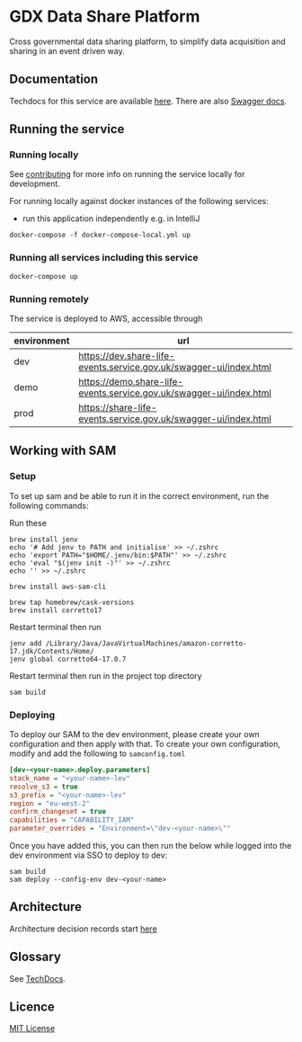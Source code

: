 # GDX Data Share Platform

Cross governmental data sharing platform, to simplify data acquisition and sharing in an event driven way.

## Documentation
Techdocs for this service are available [here](https://alphagov.github.io/di-data-life-events-platform/).
There are also [Swagger docs](https://dev.share-life-events.service.gov.uk/swagger-ui.html).

## Running the service

### Running locally

See [contributing](CONTRIBUTING.md) for more info on running the service locally for development.

For running locally against docker instances of the following services:

- run this application independently e.g. in IntelliJ

`docker-compose -f docker-compose-local.yml up`

### Running all services including this service

`docker-compose up`

### Running remotely

The service is deployed to AWS, accessible through

| environment | url                                                                  |
|-------------|----------------------------------------------------------------------|
| dev         | https://dev.share-life-events.service.gov.uk/swagger-ui/index.html   |
| demo        | https://demo.share-life-events.service.gov.uk/swagger-ui/index.html  |
| prod        | https://share-life-events.service.gov.uk/swagger-ui/index.html       |

## Working with SAM

### Setup
To set up sam and be able to run it in the correct environment, run the following commands:

Run these
```shell
brew install jenv
echo '# Add jenv to PATH and initialise' >> ~/.zshrc
echo 'export PATH="$HOME/.jenv/bin:$PATH"' >> ~/.zshrc
echo 'eval "$(jenv init -)"' >> ~/.zshrc
echo '' >> ~/.zshrc

brew install aws-sam-cli

brew tap homebrew/cask-versions
brew install corretto17
```
Restart terminal then run
```shell
jenv add /Library/Java/JavaVirtualMachines/amazon-corretto-17.jdk/Contents/Home/
jenv global corretto64-17.0.7
```
Restart terminal then run in the project top directory
```shell
sam build
```

### Deploying

To deploy our SAM to the dev environment, please create your own configuration and then apply with that. To create your own configuration, modify and add the following to `samconfig.toml`

```ini
[dev-<your-name>.deploy.parameters]
stack_name = "<your-name>-lev"
resolve_s3 = true
s3_prefix = "<your-name>-lev"
region = "eu-west-2"
confirm_changeset = true
capabilities = "CAPABILITY_IAM"
parameter_overrides = "Environment=\"dev-<your-name>\""
```

Once you have added this, you can then run the below while logged into the dev environment via SSO to deploy to dev:

```shell
sam build
sam deploy --config-env dev-<your-name>
```

## Architecture

Architecture decision records start [here](doc/architecture/decisions/0001-use-adr.md)

## Glossary

See [TechDocs](https://alphagov.github.io/di-data-life-events-platform/glossary.html).

## Licence
[MIT License](LICENCE)
